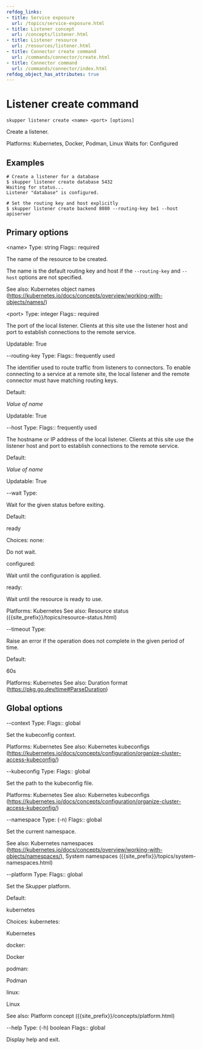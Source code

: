 ```yaml
---
refdog_links:
- title: Service exposure
  url: /topics/service-exposure.html
- title: Listener concept
  url: /concepts/listener.html
- title: Listener resource
  url: /resources/listener.html
- title: Connector create command
  url: /commands/connector/create.html
- title: Connector command
  url: /commands/connector/index.html
refdog_object_has_attributes: true
---
```


# Listener create command

```shell
skupper listener create <name> <port> [options]
```

Create a listener.

Platforms: Kubernetes, Docker, Podman, Linux
Waits for: Configured

## Examples

```console
# Create a listener for a database
$ skupper listener create database 5432
Waiting for status...
Listener "database" is configured.

# Set the routing key and host explicitly
$ skupper listener create backend 8080 --routing-key be1 --host apiserver
```

## Primary options

&lt;name&gt;
Type: string
Flags:: required

The name of the resource to be created.


The name is the default routing key and host if the
`--routing-key` and `--host` options are not specified.

See also: Kubernetes object names (https://kubernetes.io/docs/concepts/overview/working-with-objects/names/)

&lt;port&gt;
Type: integer
Flags:: required

The port of the local listener.  Clients at this site use
the listener host and port to establish connections to
the remote service.

Updatable: True

--routing-key
Type: <string>
Flags:: frequently used

The identifier used to route traffic from listeners to
connectors.  To enable connecting to a service at a
remote site, the local listener and the remote connector
must have matching routing keys.

Default: <p><em>Value of name</em></p>

Updatable: True

--host
Type: <string>
Flags:: frequently used

The hostname or IP address of the local listener.  Clients
at this site use the listener host and port to
establish connections to the remote service.

Default: <p><em>Value of name</em></p>

Updatable: True

--wait
Type: <status>

Wait for the given status before exiting.

Default: <p>ready</p>

Choices: none: <p>Do not wait.</p>

configured: <p>Wait until the configuration is applied.</p>

ready: <p>Wait until the resource is ready to use.</p>

Platforms: Kubernetes
See also: Resource status ({{site_prefix}}/topics/resource-status.html)

--timeout
Type: <duration>

Raise an error if the operation does not complete in the given
period of time.

Default: <p>60s</p>

Platforms: Kubernetes
See also: Duration format (https://pkg.go.dev/time#ParseDuration)

## Global options

--context
Type: <name>
Flags:: global

Set the kubeconfig context.

Platforms: Kubernetes
See also: Kubernetes kubeconfigs (https://kubernetes.io/docs/concepts/configuration/organize-cluster-access-kubeconfig/)

--kubeconfig
Type: <file>
Flags:: global

Set the path to the kubeconfig file.

Platforms: Kubernetes
See also: Kubernetes kubeconfigs (https://kubernetes.io/docs/concepts/configuration/organize-cluster-access-kubeconfig/)

--namespace
Type: (-n) <name>
Flags:: global

Set the current namespace.

See also: Kubernetes namespaces (https://kubernetes.io/docs/concepts/overview/working-with-objects/namespaces/), System namespaces ({{site_prefix}}/topics/system-namespaces.html)

--platform
Type: <platform>
Flags:: global

Set the Skupper platform.

<!-- You can also use the `SKUPPER_PLATFORM` environment variable. -->

Default: <p>kubernetes</p>

Choices: kubernetes: <p>Kubernetes</p>

docker: <p>Docker</p>

podman: <p>Podman</p>

linux: <p>Linux</p>

See also: Platform concept ({{site_prefix}}/concepts/platform.html)

--help
Type: (-h) boolean
Flags:: global

Display help and exit.


